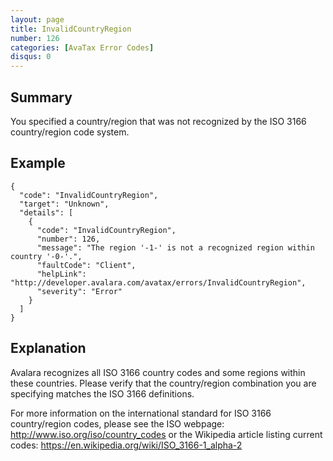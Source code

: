 ```yaml
---
layout: page
title: InvalidCountryRegion
number: 126
categories: [AvaTax Error Codes]
disqus: 0
---
```


## Summary

You specified a country/region that was not recognized by the ISO 3166 country/region code system.

## Example

    {
      "code": "InvalidCountryRegion",
      "target": "Unknown",
      "details": [
        {
          "code": "InvalidCountryRegion",
          "number": 126,
          "message": "The region '-1-' is not a recognized region within country '-0-'.",
          "faultCode": "Client",
          "helpLink": "http://developer.avalara.com/avatax/errors/InvalidCountryRegion",
          "severity": "Error"
        }
      ]
    }

## Explanation

Avalara recognizes all ISO 3166 country codes and some regions within these countries.  Please verify that the country/region combination you are specifying matches the ISO 3166 definitions.

For more information on the international standard for ISO 3166 country/region codes, please see the ISO webpage: http://www.iso.org/iso/country_codes or the Wikipedia article listing current codes: https://en.wikipedia.org/wiki/ISO_3166-1_alpha-2
